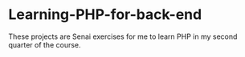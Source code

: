 # Learning-PHP-for-back-end
These projects are Senai exercises for me to learn PHP in my second quarter of the course.
